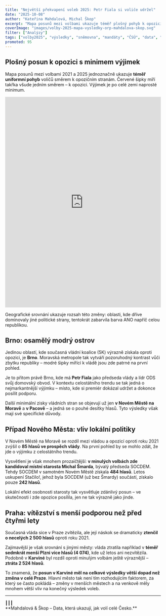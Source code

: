 ```yaml
---
title: "Největší překvapení voleb 2025: Petr Fiala si voliče udržel"
date: "2025-10-08"
author: "Kateřina Mahdalová, Michal Škop"
excerpt: "Mapa posunů mezi volbami ukazuje téměř plošný pohyb k opozici. Výjimkou je Brno, kde vládní koalice výrazně posílila – a kde sídlí předseda vlády."
coverImage: "images/volby-2025-mapa-vysledky-orp-mahdalova-skop.svg"
filter: ["Analýzy"]
tags: ["volby2025", "výsledky", "sněmovna", "mandáty", "ČSÚ", "data", "orp", "Petr Fiala"]
promoted: 95
---
```


## Plošný posun k opozici s minimem výjimek

Mapa posunů mezi volbami 2021 a 2025 jednoznačně ukazuje **téměř uniformní pohyb** voličů směrem k opozičním stranám. Červené šipky míří takřka všude jedním směrem – k opozici. Výjimek je po celé zemi naprosté minimum.

<iframe src='https://flo.uri.sh/visualisation/25520707/embed' title='Mapa posunů ve volebních výsledcích 2025' className='flourish-embed-iframe' frameBorder='0' scrolling='no' width='100%' height='680px'></iframe>

Geografické srovnání ukazuje rozsah této změny: oblasti, kde dříve dominovaly jiné politické strany, tentokrát zabarvila barva ANO napříč celou republikou.

## Brno: osamělý modrý ostrov

Jedinou oblastí, kde současná vládní koalice (5K) výrazně získala oproti opozici, je **Brno**. Moravská metropole tak vytváří pozoruhodný kontrast vůči zbytku republiky – modré šipky mířící k vládě jsou zde patrné na první pohled.

Je to přitom právě Brno, kde má **Petr Fiala** jako předseda vlády a lídr ODS svůj domovský obvod. V kontextu celostátního trendu se tak jedná o nejmarkantnější výjimku – místo, kde si premiér dokázal udržet a dokonce posílit podporu.

Další minimální zisky vládních stran se objevují už jen **v Novém Městě na Moravě** a **v Pacově** – a jedná se o pouhé desítky hlasů. Tyto výsledky však mají své specifické důvody.

## Případ Nového Města: vliv lokální politiky

V Novém Městě na Moravě se rozdíl mezi vládou a opozicí oproti roku 2021 zvýšil o **85 hlasů ve prospěch vlády**. Na první pohled by se mohlo zdát, že jde o výjimku z celostátního trendu.

Vysvětlení je však mnohem prozaičtější: **v minulých volbách zde kandidoval místní starosta Michal Šmarda**, bývalý předseda SOCDEM. Tehdy SOCDEM v samotném Novém Městě získala **484 hlasů**. Letos uskupení Stačilo!, jehož byla SOCDEM (už bez Šmardy) součástí, získalo pouze **242 hlasů**.

Lokální efekt osobnosti starosty tak vysvětluje zdánlivý posun – ve skutečnosti i zde opozice posílila, jen ne tak výrazně jako jinde.

## Praha: vítězství s menší podporou než před čtyřmi lety

Současná vláda sice v Praze zvítězila, ale její náskok se dramaticky **ztenčil o necelých 2 500 hlasů** oproti roku 2021.

Zajímavější je však srovnání s jinými městy: vláda ztratila například v **téměř sedmkrát menší Plzni více hlasů (4 074)**, kde už letos ani nezvítězila. Podobně v **Karviné** byl rozdíl oproti minulým volbám ještě výraznější – **ztráta 2 524 hlasů**.

To znamená, že **posun v Karviné měl na celkové výsledky větší dopad než změna v celé Praze**. Hlavní město tak není tím rozhodujícím faktorem, za který se často pokládá – změny v menších městech a na venkově měly mnohem větší vliv na konečný výsledek voleb.

---

<div style={{ textAlign: 'center', marginTop: '2em' }}>┃┃┃</div>
<div style={{ textAlign: 'center' }}>**Mahdalová & Škop – Data, která ukazují, jak volí celé Česko.**</div>

